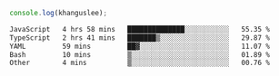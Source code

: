 ```js
console.log(khanguslee);
```

<!--START_SECTION:waka-->

```txt
JavaScript   4 hrs 58 mins   ██████████████░░░░░░░░░░░   55.35 %
TypeScript   2 hrs 41 mins   ███████▒░░░░░░░░░░░░░░░░░   29.87 %
YAML         59 mins         ██▓░░░░░░░░░░░░░░░░░░░░░░   11.07 %
Bash         10 mins         ▒░░░░░░░░░░░░░░░░░░░░░░░░   01.89 %
Other        4 mins          ▒░░░░░░░░░░░░░░░░░░░░░░░░   00.76 %
```

<!--END_SECTION:waka-->

<!--
**khanguslee/khanguslee** is a ✨ _special_ ✨ repository because its `README.md` (this file) appears on your GitHub profile.

Here are some ideas to get you started:

- 🔭 I’m currently working on ...
- 🌱 I’m currently learning ...
- 👯 I’m looking to collaborate on ...
- 🤔 I’m looking for help with ...
- 💬 Ask me about ...
- 📫 How to reach me: ...
- 😄 Pronouns: ...
- ⚡ Fun fact: ...
-->
